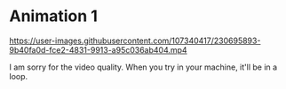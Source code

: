 # Animation 1

https://user-images.githubusercontent.com/107340417/230695893-9b40fa0d-fce2-4831-9913-a95c036ab404.mp4


I am sorry for the video quality. When you try in your machine, it'll be in a loop.
